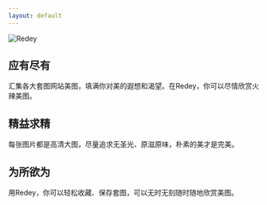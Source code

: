 ```yaml
---
layout: default
---
```


![Redey](http://ww1.sinaimg.cn/large/005VZZFKgy1ftwwijt6nsj32i018w4qp.jpg)

## 应有尽有
汇集各大套图网站美图，填满你对美的遐想和渴望。在Redey，你可以尽情欣赏火辣美图。

## 精益求精
每张图片都是高清大图，尽量追求无圣光、原滋原味，朴素的美才是完美。

## 为所欲为
用Redey，你可以轻松收藏、保存套图，可以无时无刻随时随地欣赏美图。
